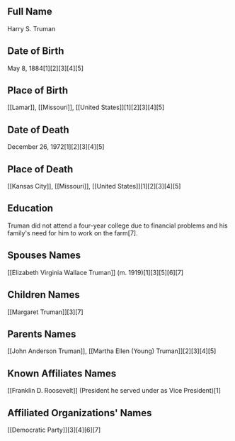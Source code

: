 ## Full Name
Harry S. Truman

## Date of Birth
May 8, 1884[1][2][3][4][5]

## Place of Birth
[[Lamar]], [[Missouri]], [[United States]][1][2][3][4][5]

## Date of Death
December 26, 1972[1][2][3][4][5]

## Place of Death
[[Kansas City]], [[Missouri]], [[United States]][1][2][3][4][5]

## Education
Truman did not attend a four-year college due to financial problems and his family's need for him to work on the farm[7].

## Spouses Names
[[Elizabeth Virginia Wallace Truman]] (m. 1919)[1][3][5][6][7]

## Children Names
[[Margaret Truman]][3][7]

## Parents Names
[[John Anderson Truman]], [[Martha Ellen (Young) Truman]][2][3][4][5]

## Known Affiliates Names
[[Franklin D. Roosevelt]] (President he served under as Vice President)[1]

## Affiliated Organizations' Names
[[Democratic Party]][3][4][6][7]


